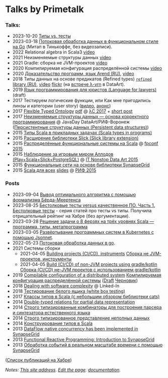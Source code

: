 # Talks by Primetalk

### Talks:

- 2023-10-20 [Типы vs. тесты](2023-09-28-types-vs-tests.html)
- 2023-03-18 [Потоковая обработка данных в функциональном стиле на Go](2023-03-18-goio-talk.html) (Митап в Тинькоффе, без видеозаписи).
- 2022 Relational algebra in Scala3 [video](https://www.youtube.com/watch?v=lcZ7VVriaq8)
- 2021 Неизменяемые структуры данных [video](https://youtu.be/mAV2yfUVRZ0)
- 2021 Gradle: сборка не JVM-проектов [video](https://youtu.be/Fvwgvyva5co)
- 2020 Компилируемая конфигурация распределённой системы [video](https://youtu.be/eXQByuM4a4Y)
- 2020 [Доказательство программ, язык Arend (RU)](arend.html), [video](https://youtu.be/TvlXYiN4DyI)
- 2018 Типы данных на основе предикатов (Refined types) [`refined` library (RU)](refined.html), [video](https://youtu.be/qpYI90b5k5Y) [flickr](https://www.flickr.com/photos/outsourcing/sets/72157704166482141) (на [встрече λ-vrn](https://www.dataart.ru/news/vstrecha-obnovlennogo-tekhnicheskogo-soobshestva-proshla-v-voronezhe/) в DataArt).
- 2019 [Язык программирования для юристов (Language for lawyers)](language-logic-en-notes.html) (draft)
- 2017 Тестируем логические функции, или Как мне пригодились линзы и категории (user story) ([видео](https://www.youtube.com/watch?v=ZoZY6dV_yOo), [анонс](https://dataart.ua/events/voronezh/scala-user-group-scalacheck-i-logicheskie-funktsii/))
- 2017 [Flexible Typed Ontology](https://www.youtube.com/watch?v=HFH9KC86klU&list=PL7DZ7q3nEWhx5bgmpAgqArzrh0pL-tc3P&index=69) [pdf](https://github.com/Primetalk/talks/blob/master/typed-ontology-talk.pdf) @ [λC 2017](https://www.youtube.com/playlist?list=PL7DZ7q3nEWhx5bgmpAgqArzrh0pL-tc3P) + [short post](http://synapse-grid.primetalk.ru/2017/12/flexible-typed-ontology-applications.html) 
- 2017 [Неизменяемые структуры данных — основа корректного программирования](https://www.youtube.com/watch?v=6-YvDjE773M) @ JavaDay DataArt/РИФ-Воронеж ([Персистентные структуры данных (Persistent data structures)](persistent-data-talk.html))
- 2015 [Типы Scala в прикладных задачах (Scala types in programs)](types.html)
- 2015 [Расширение библиотеки Slick (Slick library extension)](https://www.slideshare.net/zhizhelev/slick-45835871)
- 2015 [Распределённые функциональные системы на Scala](https://www.youtube.com/watch?v=Zfy1z7-n25U) @ [fpconf 2015](http://fpconf.ru/2015.html)
- 2015 [Наблюдение за игровым миром Аллодов (Play+Scala+Slick+PostgreSQL)](https://www.slideshare.net/ittalk/playscalaslickpostgresql) @ [IT Nonstop Data Art 2015](https://2015.it-nonstop.net/city/voronezh)
- 2015 [Функциональные сети на основе библиотеки SynapseGrid](https://www.slideshare.net/zhizhelev/synapsegrid)
- 2015 [Scala для всех](https://www.youtube.com/watch?v=9DfOzfgQeaE) [slides](https://www.slideshare.net/zhizhelev/scala-2015-52684992) @ [РИФ 2015](http://2015.rifvrn.ru/program)

### Posts

- 2023-09-04 [Вывод оптимального алгоритма с помощью формализма Бёрда-Меертенса](https://habr.com/ru/articles/758810/)
- 2023-08-25 [Бестолковые тесты versus качественное ПО. Часть 1. Бестолковые тесты](https://habr.com/ru/articles/756776/) - серия статей про тесты vs типы. Получила отрицательный рейтинг на Хабре (без аргументации).
- 2023-03-28 [Решение задачи о 8 ферзях на трёх уровнях Scala — программа, типы, метапрограмма](https://habr.com/ru/post/725462/)
- 2023-03-05 [Развёртывание программных систем в Kubernetes с помощью Jsonnet](https://habr.com/ru/post/720556/).
- 2022-05-23 [Потоковая обработка данных в go](https://habr.com/ru/post/667164/).
- 2021 Системы сборки
  - 2021-04-05 [Building projects (CI/CD), instruments](https://habr.com/en/post/550548/) [Сборка не JVM-проектов, инструменты](https://habr.com/ru/post/550658/)
  - 2021-04-05 [Build (CI/CD) of non-JVM projects using gradle/kotlin](https://habr.com/en/post/550656/) [Сборка (CI/CD) не-JVM проектов с использованием gradle/kotlin](https://habr.com/ru/post/550654/)
- 2019 [Compilable configuration of a distributed system](https://habr.com/en/company/primetalk/blog/447690/) [Компилируемая конфигурация распределённой системы](https://habr.com/ru/company/primetalk/blog/447694/) ([Draft](https://github.com/Primetalk/talks/blob/master/config/compilable-config.md) [Черновик](https://github.com/Primetalk/talks/blob/master/config/compilable-config-ru.md))
- 2018 [Dealing with software complexity](https://www.linkedin.com/pulse/dealing-software-complexity-%D0%B0%D1%80%D1%81%D0%B5%D0%BD%D0%B8%D0%B9-%D0%B6%D0%B8%D0%B6%D0%B5%D0%BB%D0%B5%D0%B2/) @ Linked-In
- 2018 [Тестирование белого ящика (white box testing)](https://habr.com/post/422283/)
- 2017 [Классы типов в Scala (с небольшим обзором библиотеки cats)](https://habr.com/ru/post/318960/)
- 2014 [Double-typed relations for partial data representation](http://synapse-grid.primetalk.ru/2014/07/double-typed-relations-for-partial-data.html)
- 2014 [Строго типизированные комбинаторы для построения парсера и синтезатора естественного языка](https://habr.com/ru/company/primetalk/blog/241567/)
- 2014 [Строго типизированное представление неполных данных](https://habr.com/ru/post/229035/)
- 2014 [Конструирование типов в Scala](https://habr.com/ru/post/222553/)
- 2013 [DataFlow native concurrency has been implemented in SynapseGrid](http://synapse-grid.primetalk.ru/2013/10/dataflow-native-concurrency-has-been.html)
- 2013 [Functional Reactive Programming: Introduction to SynapseGrid](http://synapse-grid.primetalk.ru/2013/09/functional-reactive-programming.html)
- 2013 [Обработка событий в реальном масштабе времени с помощью SynapseGrid](https://habr.com/ru/company/primetalk/blog/204596/)

([Список публикаций на Хабре](https://habr.com/ru/users/primetalk/posts/))

*Notes: [This site address](https://primetalk.github.io/talks/). [Edit the page](https://github.com/Primetalk/talks/edit/master/README.md). [documentation](https://help.github.com/categories/github-pages-basics/).*
